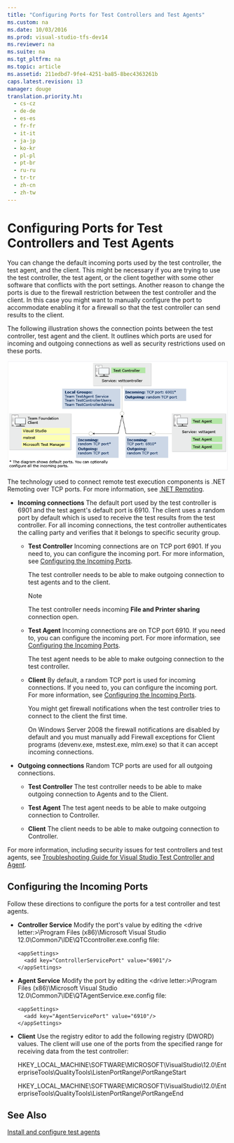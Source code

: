 ```yaml
---
title: "Configuring Ports for Test Controllers and Test Agents"
ms.custom: na
ms.date: 10/03/2016
ms.prod: visual-studio-tfs-dev14
ms.reviewer: na
ms.suite: na
ms.tgt_pltfrm: na
ms.topic: article
ms.assetid: 211edbd7-9fe4-4251-ba85-8bec4363261b
caps.latest.revision: 13
manager: douge
translation.priority.ht: 
  - cs-cz
  - de-de
  - es-es
  - fr-fr
  - it-it
  - ja-jp
  - ko-kr
  - pl-pl
  - pt-br
  - ru-ru
  - tr-tr
  - zh-cn
  - zh-tw
---
```

# Configuring Ports for Test Controllers and Test Agents
You can change the default incoming ports used by the test controller, the test agent, and the client. This might be necessary if you are trying to use the test controller, the test agent, or the client together with some other software that conflicts with the port settings. Another reason to change the ports is due to the firewall restriction between the test controller and the client. In this case you might want to manually configure the port to accommodate enabling it for a firewall so that the test controller can send results to the client.  
  
 The following illustration shows the connection points between the test controller, test agent and the client. It outlines which ports are used for incoming and outgoing connections as well as security restrictions used on these ports.  
  
 ![Test contoller and test agent ports and security](../dv_TeamTestALM/media/TestControllerAgentFirewall.png "TestControllerAgentFirewall")  
  
 The technology used to connect remote test execution components is .NET Remoting over TCP ports. For more information, see [.NET Remoting](http://go.microsoft.com/fwlink/?LinkId=190617).  
  
-   **Incoming connections** The default port used by the test controller is 6901 and the test agent's default port is 6910. The client uses a random port by default which is used to receive the test results from the test controller. For all incoming connections, the test controller authenticates the calling party and verifies that it belongs to specific security group.  
  
    -   **Test Controller** Incoming connections are on TCP port 6901. If you need to, you can configure the incoming port. For more information, see [Configuring the Incoming Ports](#ConfigurePorts).  
  
         The test controller needs to be able to make outgoing connection to test agents and to the client.  
  
        > [!NOTE]
        >  The test controller needs incoming **File and Printer sharing** connection open.  
  
    -   **Test Agent** Incoming connections are on TCP port 6910. If you need to, you can configure the incoming port. For more information, see [Configuring the Incoming Ports](#ConfigurePorts).  
  
         The test agent needs to be able to make outgoing connection to the test controller.  
  
    -   **Client** By default, a random TCP port is used for incoming connections. If you need to, you can configure the incoming port. For more information, see [Configuring the Incoming Ports](#ConfigurePorts).  
  
         You might get firewall notifications when the test controller tries to connect to the client the first time.  
  
         On Windows Server 2008 the firewall notifications are disabled by default and you must manually add Firewall exceptions for Client programs (devenv.exe, mstest.exe, mlm.exe) so that it can accept incoming connections.  
  
-   **Outgoing connections** Random TCP ports are used for all outgoing connections.  
  
    -   **Test Controller** The test controller needs to be able to make outgoing connection to Agents and to the Client.  
  
    -   **Test Agent** The test agent needs to be able to make outgoing connection to Controller.  
  
    -   **Client** The client needs to be able to make outgoing connection to Controller.  
  
 For more information, including security issues for test controllers and test agents, see [Troubleshooting Guide for Visual Studio Test Controller and Agent](http://go.microsoft.com/fwlink/?LinkId=190594).  
  
##  <a name="ConfigurePorts"></a> Configuring the Incoming Ports  
 Follow these directions to configure the ports for a test controller and test agents.  
  
-   **Controller Service** Modify the port's value by editing the <drive letter:\>\Program Files (x86)\Microsoft Visual Studio 12.0\Common7\IDE\QTCcontroller.exe.config file:  
  
    ```  
    <appSettings>  
      <add key="ControllerServicePort" value="6901"/>  
    </appSettings>  
    ```  
  
-   **Agent Service** Modify the port by editing the <drive letter:\>\Program Files (x86)\Microsoft Visual Studio 12.0\Common7\IDE\QTAgentService.exe.config file:  
  
    ```  
    <appSettings>  
      <add key="AgentServicePort" value="6910"/>  
    </appSettings>  
    ```  
  
-   **Client** Use the registry editor to add the following registry (DWORD) values. The client will use one of the ports from the specified range for receiving data from the test controller:  
  
     HKEY_LOCAL_MACHINE\SOFTWARE\MICROSOFT\VisualStudio\12.0\EnterpriseTools\QualityTools\ListenPortRange\PortRangeStart  
  
     HKEY_LOCAL_MACHINE\SOFTWARE\MICROSOFT\VisualStudio\12.0\EnterpriseTools\QualityTools\ListenPortRange\PortRangeEnd  
  
## See Also  
 [Install and configure test agents](../dv_TeamTestALM/Install-and-configure-test-agents.md)